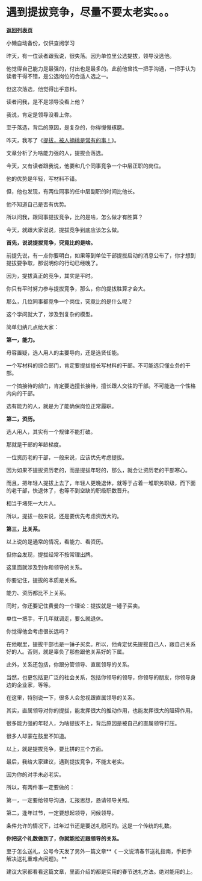 # 遇到提拔竞争，尽量不要太老实。。。

[**返回列表页**](/gzh/费曼的小茶馆)

小懒自动备份，仅供查阅学习

昨天，有一位读者跟我说，很失落。因为单位里公选提拔，领导没选他。

他觉得自己能力是最强的，付出也是最多的。此前他曾找一把手沟通，一把手认为读者干得不错，是公选岗位的合适人选之一。

但这次落选，他觉得出乎意料。

读者问我，是不是领导没看上他？  

我说，肯定是领导没看上你。  

至于落选，背后的原因，是复杂的，你得慢慢琢磨。

昨天，我写了《[提拔，被人摘桃是常有的事！](https://mp.weixin.qq.com/s?__biz=Mzk0MzcyOTA5Ng==&mid=2247488794&idx=1&sn=4923bb5e519e1111f15a906e26d1ec31&scene=21#wechat_redirect)》。  

文章分析了为啥能力强的人，提拔会落选。

今天，又有读者跟我说，他要和几个同事竞争一个中层正职的岗位。

他的优势是年轻，写材料不错。

但，他也发现，有两位同事的任中层副职的时间比他长。

他不知道自己是否有优势。

所以问我，跟同事提拔竞争，比的是啥，怎么做才有胜算？

今天，就跟大家说说，提拔竞争到底应该怎么做。

**首先，说说提拔竞争，究竟比的是啥。**

前提先说，有一点你要明白，如果等到单位干部提拔启动的消息公布了，你才想到提拔要争取，那说明你的行动已经晚了。  

因为，提拔真正的竞争，其实是平时。  

你只有平时努力参与提拔竞争，那么，你的提拔胜算才会大。

那么，几位同事都竞争一个岗位，究竟比的是什么呢？  

这个学问就大了，涉及到复杂的模型。

简单归纳几点给大家：  

**第一，能力。**  

毋容置疑，选人用人的主要导向，还是选贤任能。

一个写材料的综合部门，肯定要提拔擅长写材料的干部。不可能选只懂业务的干部。

一个搞接待的部门，肯定要选擅长接待，擅长跟人交往的干部。不可能选一个性格内向的干部。

选有能力的人，就是为了能确保岗位正常履职。  

**第二，资历。**  

选人用人，其实有一个规律不能打破。  

那就是干部的年龄梯度。

一位资历老的干部，一般来说，应该优先考虑提拔。  

因为如果不提拔资历老的，而是提拔年轻的，那么，就会让资历老的干部寒心。  

而且，把年轻人提拔上去了，年轻人更晚退休，就等于占着一堆职务职级，而下面的老干部，快退休了，也等不到空缺的职级职数晋升。

相当于堵死一大片人。

所以，提拔一般来说，还是要优先考虑资历大的。  

**第三，比关系。**

以上说的是通常的情况，看能力、看资历。  

但你会发现，提拔经常不按常理出牌。

这里面就涉及到你和领导的关系。

你要记住，提拔的本质是关系。

能力、资历都比不上关系。  

同时，你还要记住费曼的一个理论：提拔就是一锤子买卖。

单位一把手，干几年就调走，要么就退休。  

你觉得他会考虑很长远吗？

在他眼里，提拔干部也是一锤子买卖。所以，他肯定优先提拔自己人，跟自己关系好的人。否则，就是辜负了那些跟他关系好的下属。

此外，关系还包括，你跟分管领导、直属领导的关系。  

当然，也更包括更广泛的社会关系，包括你领导的领导，你领导的朋友，你领导身边的企业家，等等。  

在这里，特别说一下，很多人会忽视跟直属领导的关系。  

其实，直属领导对你的提拔，能发挥很大的推动作用，也能发挥很大的阻碍作用。  

很多能力强的年轻人，为啥提拔不上，背后原因是被自己的直属领导打压。  

很多人却蒙在鼓里不知道。

以上，就是提拔竞争，要比拼的三个方面。  

最后，我给大家建议，遇到提拔竞争，不能太老实。

因为你的对手未必老实。  

所以，有两件事一定要做的：  

第一，一定要给领导沟通，汇报思想，恳请领导关照。  

第二，逢年过节，一定要想起领导，问候领导。

条件允许的情况下，过年过节还是要送礼慰问的。这是一个传统的礼数。

**你把这个礼数做到了，你就能拉近跟领导的关系。**  

至于怎么送礼，公号今天发了另外一篇文章**《 一文说清春节送礼指南，手把手解决送礼重难点问题》。**

建议大家都看看这篇文章，里面介绍的都是实用的春节送礼方法。绝对能用的上。

